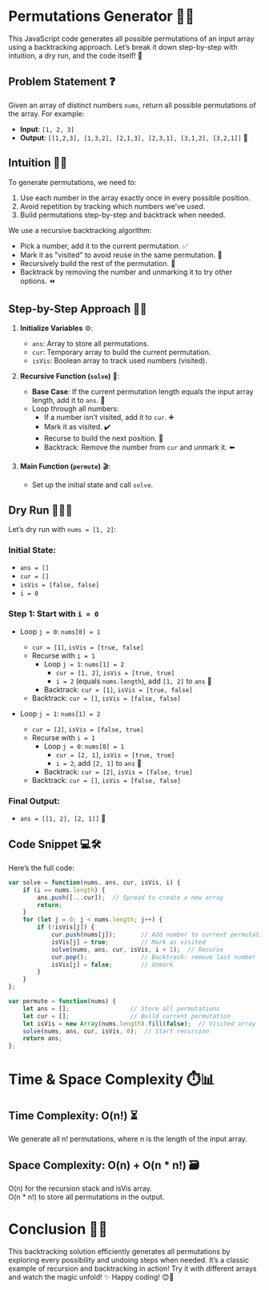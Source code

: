 
# Permutations Generator 📝✨

This JavaScript code generates all possible permutations of an input array using a backtracking approach. Let’s break it down step-by-step with intuition, a dry run, and the code itself! 🌟

## Problem Statement ❓
Given an array of distinct numbers `nums`, return all possible permutations of the array. For example:  
- **Input**: `[1, 2, 3]`  
- **Output**: `[[1,2,3], [1,3,2], [2,1,3], [2,3,1], [3,1,2], [3,2,1]]` 🎉

## Intuition 🧠💡
To generate permutations, we need to:  
1. Use each number in the array exactly once in every possible position.  
2. Avoid repetition by tracking which numbers we’ve used.  
3. Build permutations step-by-step and backtrack when needed.  

We use a recursive backtracking algorithm:  
- Pick a number, add it to the current permutation. ✅  
- Mark it as "visited" to avoid reuse in the same permutation. 🚫  
- Recursively build the rest of the permutation. 🔄  
- Backtrack by removing the number and unmarking it to try other options. ⏪  

## Step-by-Step Approach 🚶‍♂️
1. **Initialize Variables** ⚙️:  
   - `ans`: Array to store all permutations.  
   - `cur`: Temporary array to build the current permutation.  
   - `isVis`: Boolean array to track used numbers (visited).  

2. **Recursive Function (`solve`)** 🔧:  
   - **Base Case**: If the current permutation length equals the input array length, add it to `ans`. 🏁  
   - Loop through all numbers:  
     - If a number isn’t visited, add it to `cur`. ➕  
     - Mark it as visited. ✔️  
     - Recurse to build the next position. 🌱  
     - Backtrack: Remove the number from `cur` and unmark it. ⬅️  

3. **Main Function (`permute`)** 🎬:  
   - Set up the initial state and call `solve`.  

## Dry Run 🏃‍♂️💨
Let’s dry run with `nums = [1, 2]`:  

### Initial State:
- `ans = []`  
- `cur = []`  
- `isVis = [false, false]`  
- `i = 0`  

### Step 1: Start with `i = 0`
- Loop `j = 0`: `nums[0] = 1`  
  - `cur = [1]`, `isVis = [true, false]`  
  - Recurse with `i = 1`  
    - Loop `j = 1`: `nums[1] = 2`  
      - `cur = [1, 2]`, `isVis = [true, true]`  
      - `i = 2` (equals `nums.length`), add `[1, 2]` to `ans` 🎯  
    - Backtrack: `cur = [1]`, `isVis = [true, false]`  
  - Backtrack: `cur = []`, `isVis = [false, false]`  

- Loop `j = 1`: `nums[1] = 2`  
  - `cur = [2]`, `isVis = [false, true]`  
  - Recurse with `i = 1`  
    - Loop `j = 0`: `nums[0] = 1`  
      - `cur = [2, 1]`, `isVis = [true, true]`  
      - `i = 2`, add `[2, 1]` to `ans` 🎯  
    - Backtrack: `cur = [2]`, `isVis = [false, true]`  
  - Backtrack: `cur = []`, `isVis = [false, false]`  

### Final Output:
- `ans = [[1, 2], [2, 1]]` 🎉  

## Code Snippet 💻🛠️
Here’s the full code:

```javascript
var solve = function(nums, ans, cur, isVis, i) {
    if (i == nums.length) {
        ans.push([...cur]);  // Spread to create a new array
        return;
    }
    for (let j = 0; j < nums.length; j++) {
        if (!isVis[j]) {
            cur.push(nums[j]);       // Add number to current permutation
            isVis[j] = true;         // Mark as visited
            solve(nums, ans, cur, isVis, i + 1);  // Recurse
            cur.pop();               // Backtrack: remove last number
            isVis[j] = false;        // Unmark
        }
    }
};

var permute = function(nums) {
    let ans = [];                 // Store all permutations
    let cur = [];                 // Build current permutation
    let isVis = new Array(nums.length).fill(false);  // Visited array
    solve(nums, ans, cur, isVis, 0);  // Start recursion
    return ans;
};
```


# Time & Space Complexity ⏱️📊
## Time Complexity: O(n!) ⏳  
We generate all n! permutations, where n is the length of the input array.
## Space Complexity: O(n) + O(n * n!) 🗃️  
O(n) for the recursion stack and isVis array.  
O(n * n!) to store all permutations in the output.
# Conclusion 🌟🎉
This backtracking solution efficiently generates all permutations by exploring every possibility and undoing steps when needed. It’s a classic example of recursion and backtracking in action! Try it with different arrays and watch the magic unfold! ✨ Happy coding! 😊🚀


